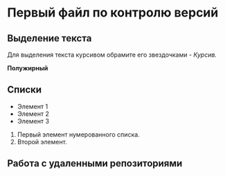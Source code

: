 # Первый файл по контролю версий

## Выделение текста

Для выделения текста курсивом обрамите его звездочками - *Курсив.*

**Полужирный**

## Списки

* Элемент 1
* Элемент 2
* Элемент 3
1. Первый элемент нумерованного списка.
2. Второй элемент.

## Работа с удаленными репозиториями
